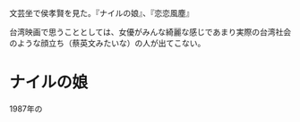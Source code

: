 文芸坐で侯孝賢を見た。『ナイルの娘』、『恋恋風塵』

台湾映画で思うこととしては、女優がみんな綺麗な感じであまり実際の台湾社会のような顔立ち（蔡英文みたいな）の人が出てこない。

# ナイルの娘

1987年の
